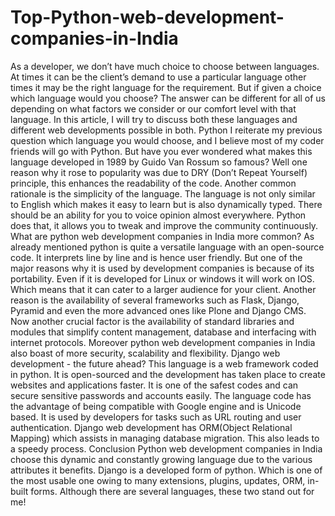 # Top-Python-web-development-companies-in-India
As a developer, we don’t have much choice to choose between languages. At times it can be the client’s demand to use a particular language other times it may be the right language for the requirement. But if given a choice which language would you choose? The answer can be different for all of us depending on what factors we consider or our comfort level with that language. In this article, I will try to discuss both these languages and different web developments possible in both.  Python I reiterate my previous question which language you would choose, and I believe most of my coder friends will go with Python. But have you ever wondered what makes this language developed in 1989 by Guido Van Rossum so famous? Well one reason why it rose to popularity was due to DRY (Don’t Repeat Yourself) principle, this enhances the readability of the code. Another common rationale is the simplicity of the language. The language is not only similar to English which makes it easy to learn but is also dynamically typed. There should be an ability for you to voice opinion almost everywhere. Python does that, it allows you to tweak and improve the community continuously.  What are python web development companies in India more common? As already mentioned python is quite a versatile language with an open-source code. It interprets line by line and is hence user friendly. But one of the major reasons why it is used by development companies is because of its portability. Even if it is developed for Linux or windows it will work on IOS. Which means that it can cater to a larger audience for your client. Another reason is the availability of several frameworks such as Flask, Django, Pyramid and even the more advanced ones like Plone and Django CMS. Now another crucial factor is the availability of standard libraries and modules that simplify content management, database and interfacing with internet protocols. Moreover python web development companies in India also boast of more security, scalability and flexibility.  Django web development - the future ahead? This language is a web framework coded in python. It is open-sourced and the development has taken place to create websites and applications faster. It is one of the safest codes and can secure sensitive passwords and accounts easily. The language code has the advantage of being compatible with Google engine and is Unicode based. It is used by developers for tasks such as URL routing and user authentication. Django web development has ORM(Object Relational Mapping) which assists in managing database migration. This also leads to a speedy process.  Conclusion Python web development companies in India choose this dynamic and constantly growing language due to the various attributes it benefits. Django is a developed form of python. Which is one of the most usable one owing to many extensions, plugins, updates, ORM, in-built forms. Although there are several languages, these two stand out for me!
